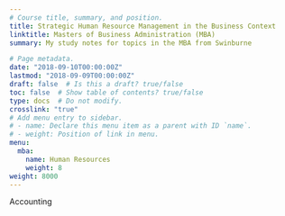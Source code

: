 ```yaml
---
# Course title, summary, and position.
title: Strategic Human Resource Management in the Business Context
linktitle: Masters of Business Administration (MBA)
summary: My study notes for topics in the MBA from Swinburne

# Page metadata.
date: "2018-09-10T00:00:00Z"
lastmod: "2018-09-09T00:00:00Z"
draft: false  # Is this a draft? true/false
toc: false  # Show table of contents? true/false
type: docs  # Do not modify.
crosslink: "true"
# Add menu entry to sidebar.
# - name: Declare this menu item as a parent with ID `name`.
# - weight: Position of link in menu.
menu:
  mba:
    name: Human Resources
    weight: 8
weight: 8000
---
```

Accounting
